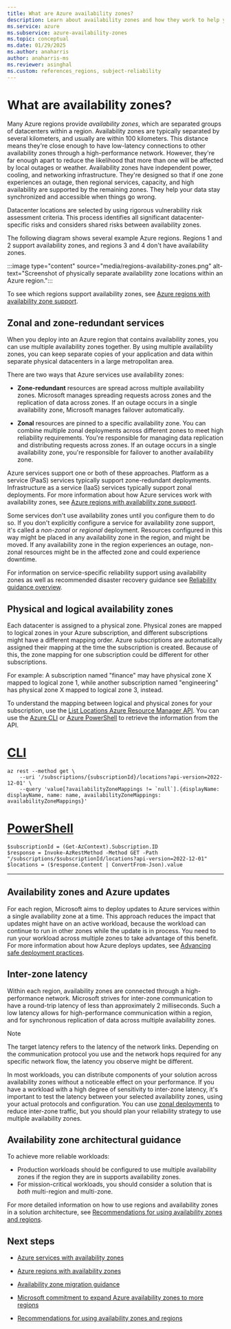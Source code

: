 ```yaml
---
title: What are Azure availability zones?
description: Learn about availability zones and how they work to help you achieve reliability
ms.service: azure
ms.subservice: azure-availability-zones
ms.topic: conceptual
ms.date: 01/29/2025
ms.author: anaharris
author: anaharris-ms
ms.reviewer: asinghal
ms.custom: references_regions, subject-reliability
---
```


# What are availability zones?

Many Azure regions provide *availability zones*, which are separated groups of datacenters within a region. Availability zones are typically separated by several kilometers, and usually are within 100 kilometers. This distance means they're close enough to have low-latency connections to other availability zones through a high-performance network. However, they're far enough apart to reduce the likelihood that more than one will be affected by local outages or weather. Availability zones have independent power, cooling, and networking infrastructure. They're designed so that if one zone experiences an outage, then regional services, capacity, and high availability are supported by the remaining zones. They help your data stay synchronized and accessible when things go wrong.

Datacenter locations are selected by using rigorous vulnerability risk assessment criteria. This process identifies all significant datacenter-specific risks and considers shared risks between availability zones.

The following diagram shows several example Azure regions. Regions 1 and 2 support availability zones, and regions 3 and 4 don't have availability zones.

:::image type="content" source="media/regions-availability-zones.png" alt-text="Screenshot of physically separate availability zone locations within an Azure region.":::

To see which regions support availability zones, see [Azure regions with availability zone support](availability-zones-region-support.md).

## Zonal and zone-redundant services

When you deploy into an Azure region that contains availability zones, you can use multiple availability zones together. By using multiple availability zones, you can keep separate copies of your application and data within separate physical datacenters in a large metropolitan area.

There are two ways that Azure services use availability zones:

- **Zone-redundant** resources are spread across multiple availability zones. Microsoft manages spreading requests across zones and the replication of data across zones. If an outage occurs in a single availability zone, Microsoft manages failover automatically.

- **Zonal** resources are pinned to a specific availability zone. You can combine multiple zonal deployments across different zones to meet high reliability requirements. You're responsible for managing data replication and distributing requests across zones. If an outage occurs in a single availability zone, you're responsible for failover to another availability zone.

Azure services support one or both of these approaches. Platform as a service (PaaS) services typically support zone-redundant deployments. Infrastructure as a service (IaaS) services typically support zonal deployments. For more information about how Azure services work with availability zones, see [Azure regions with availability zone support](availability-zones-region-support.md).

Some services don't use availability zones until you configure them to do so. If you don't explicitly configure a service for availability zone support, it's called a *non-zonal* or *regional* deployment. Resources configured in this way might be placed in any availability zone in the region, and might be moved. If any availability zone in the region experiences an outage, non-zonal resources might be in the affected zone and could experience downtime.

For information on service-specific reliability support using availability zones as well as recommended disaster recovery guidance see [Reliability guidance overview](./reliability-guidance-overview.md).

## Physical and logical availability zones

Each datacenter is assigned to a physical zone. Physical zones are mapped to logical zones in your Azure subscription, and different subscriptions might have a different mapping order. Azure subscriptions are automatically assigned their mapping at the time the subscription is created. Because of this, the zone mapping for one subscription could be different for other subscriptions.

For example: A subscription named "finance" may have physical zone X mapped to logical zone 1, while another subscription named "engineering" has physical zone X mapped to logical zone 3, instead.

To understand the mapping between logical and physical zones for your subscription, use the [List Locations Azure Resource Manager API](/rest/api/resources/subscriptions/list-locations). You can use the [Azure CLI](/cli/azure/install-azure-cli) or [Azure PowerShell](/powershell/azure/what-is-azure-powershell) to retrieve the information from the API.

# [CLI](#tab/azure-cli)

```azurecli
az rest --method get \
    --uri '/subscriptions/{subscriptionId}/locations?api-version=2022-12-01' \
    --query 'value[?availabilityZoneMappings != `null`].{displayName: displayName, name: name, availabilityZoneMappings: availabilityZoneMappings}'
```

# [PowerShell](#tab/azure-powershell)

```azurepowershell
$subscriptionId = (Get-AzContext).Subscription.ID
$response = Invoke-AzRestMethod -Method GET -Path "/subscriptions/$subscriptionId/locations?api-version=2022-12-01"
$locations = ($response.Content | ConvertFrom-Json).value
```

---

## Availability zones and Azure updates

For each region, Microsoft aims to deploy updates to Azure services within a single availability zone at a time. This approach reduces the impact that updates might have on an active workload, because the workload can continue to run in other zones while the update is in process. You need to run your workload across multiple zones to take advantage of this benefit. For more information about how Azure deploys updates, see [Advancing safe deployment practices](https://azure.microsoft.com/blog/advancing-safe-deployment-practices/).

## Inter-zone latency

Within each region, availability zones are connected through a high-performance network. Microsoft strives for inter-zone communication to have a round-trip latency of less than approximately 2 milliseconds. Such a low latency allows for high-performance communication within a region, and for synchronous replication of data across multiple availability zones.

> [!NOTE]
> The target latency refers to the latency of the network links. Depending on the communication protocol you use and the network hops required for any specific network flow, the latency you observe might be different.

In most workloads, you can distribute components of your solution across availability zones without a noticeable effect on your performance. If you have a workload with a high degree of sensitivity to inter-zone latency, it's important to test the latency between your selected availability zones, using your actual protocols and configuration. You can use [zonal deployments](#zonal-and-zone-redundant-services) to reduce inter-zone traffic, but you should plan your reliability strategy to use multiple availability zones.

## Availability zone architectural guidance

To achieve more reliable workloads:

- Production workloads should be configured to use multiple availability zones if the region they are in supports availability zones.
- For mission-critical workloads, you should consider a solution that is *both* multi-region and multi-zone.

For more detailed information on how to use regions and availability zones in a solution architecture, see [Recommendations for using availability zones and regions](/azure/well-architected/resiliency/regions-availability-zones).

## Next steps

- [Azure services with availability zones](availability-zones-service-support.md)

- [Azure regions with availability zones](availability-zones-region-support.md)

- [Availability zone migration guidance](availability-zones-migration-overview.md)

- [Microsoft commitment to expand Azure availability zones to more regions](https://azure.microsoft.com/blog/our-commitment-to-expand-azure-availability-zones-to-more-regions/)

- [Recommendations for using availability zones and regions](/azure/well-architected/reliability/regions-availability-zones)
